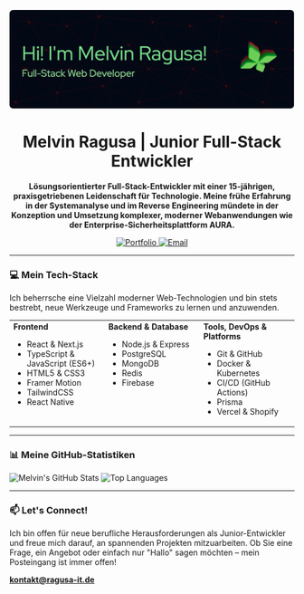 <p align="center">
<img src="/images/github-header-image.webp" alt="Melvin Ragusa - Web Developer Banner"/>
</p>

<h1 align="center">Melvin Ragusa | Junior Full-Stack Entwickler</h1>

<p align="center">
<b>Lösungsorientierter Full-Stack-Entwickler mit einer 15-jährigen, praxisgetriebenen Leidenschaft für Technologie. Meine frühe Erfahrung in der Systemanalyse und im Reverse Engineering mündete in der Konzeption und Umsetzung komplexer, moderner Webanwendungen wie der Enterprise-Sicherheitsplattform AURA.</b>
</p>

<p align="center">
<a href="https://ragusa-it.dev" target="_blank">
<img src="https://img.shields.io/badge/Portfolio-ragusa--it.dev-blue?style=for-the-badge&logo=icloud" alt="Portfolio"/>
</a>
<a href="mailto:kontakt@ragusa-it.de">
<img src="https://img.shields.io/badge/Email-kontakt%40ragusa--it.de-red?style=for-the-badge&logo=gmail" alt="Email"/>
</a>
</p>

---

### 💻 Mein Tech-Stack

Ich beherrsche eine Vielzahl moderner Web-Technologien und bin stets bestrebt, neue Werkzeuge und Frameworks zu lernen und anzuwenden.

<table>
  <tr>
    <td valign="top" width="33%">
      <strong>Frontend</strong>
      <ul>
        <li>React & Next.js</li>
        <li>TypeScript & JavaScript (ES6+)</li>
        <li>HTML5 & CSS3</li>
        <li>Framer Motion</li>
        <li>TailwindCSS</li>
        <li>React Native</li>
      </ul>
    </td>
    <td valign="top" width="33%">
      <strong>Backend & Database</strong>
      <ul>
        <li>Node.js & Express</li>
        <li>PostgreSQL</li>
        <li>MongoDB</li>
        <li>Redis</li>
        <li>Firebase</li>
      </ul>
    </td>
    <td valign="top" width="33%">
      <strong>Tools, DevOps & Platforms</strong>
      <ul>
        <li>Git & GitHub</li>
        <li>Docker & Kubernetes</li>
        <li>CI/CD (GitHub Actions)</li>
        <li>Prisma</li>
        <li>Vercel & Shopify</li>
      </ul>
    </td>
  </tr>
</table>

---

### 📊 Meine GitHub-Statistiken

<p align="left">
<img src="https://github-readme-stats.vercel.app/api?username=ragusa-it&show_icons=true&theme=shadow_red&hide_border=true&include_all_commits=true&count_private=true" alt="Melvin's GitHub Stats" />
<img src="https://github-readme-stats.vercel.app/api/top-langs/?username=ragusa-it&layout=donut&theme=shadow_red&hide_border=true" alt="Top Languages" />
</p>

---

### 📫 Let's Connect!

Ich bin offen für neue berufliche Herausforderungen als Junior-Entwickler und freue mich darauf, an spannenden Projekten mitzuarbeiten. Ob Sie eine Frage, ein Angebot oder einfach nur "Hallo" sagen möchten – mein Posteingang ist immer offen!

<p align="left">
<a href="mailto:kontakt@ragusa-it.de"><strong>kontakt@ragusa-it.de</strong></a>
</p>
